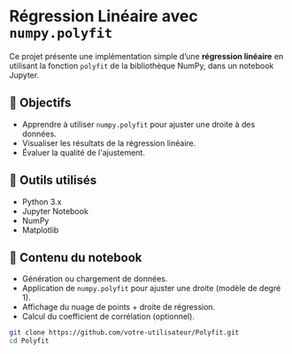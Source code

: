 # Régression Linéaire avec `numpy.polyfit`

Ce projet présente une implémentation simple d’une **régression linéaire** en utilisant la fonction `polyfit` de la bibliothèque NumPy, dans un notebook Jupyter.

## 📌 Objectifs

- Apprendre à utiliser `numpy.polyfit` pour ajuster une droite à des données.
- Visualiser les résultats de la régression linéaire.
- Évaluer la qualité de l'ajustement.

## 🧰 Outils utilisés

- Python 3.x
- Jupyter Notebook
- NumPy
- Matplotlib

## 📁 Contenu du notebook

- Génération ou chargement de données.
- Application de `numpy.polyfit` pour ajuster une droite (modèle de degré 1).
- Affichage du nuage de points + droite de régression.
- Calcul du coefficient de corrélation (optionnel).


```bash
git clone https://github.com/votre-utilisateur/Polyfit.git
cd Polyfit
